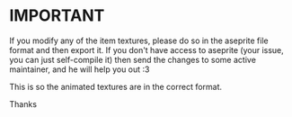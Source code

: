 # IMPORTANT

If you modify any of the item textures, please do so in the aseprite file format and then export it. If you don't have access to aseprite (your issue, you can just self-compile it) then send the changes to some active maintainer, and he will help you out :3

This is so the animated textures are in the correct format.

Thanks
